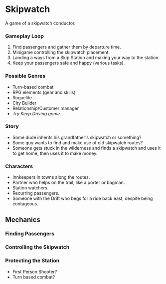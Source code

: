 # Skipwatch

A game of a skipwatch conductor.

### Gameplay Loop
1) Find passengers and gather them by departure time.
2) Minigame controlling the skipwatch placement.
3) Landing a ways from a Skip Station and making your way to the station.
4) Keep your passengers safe and happy (various tasks).

### Possible Genres
- Turn-based combat
- RPG elements (gear and skills)
- Roguelite
- City Builder
- Relationship/Customer manager
- *Try Keep Driving game.*

### Story
- Some dude inherits his grandfather's skipwatch or something?
- Some guy wants to find and make use of old skipwatch routes?
- Someone gets stuck in the wilderness and finds a skipwatch and uses it to get home, then uses it to make money.

### Characters
- Innkeepers in towns along the routes.
- Partner who helps on the trail, like a porter or bagman.
- Station watchers.
- Recurring passengers.
- Someone with the Drift who begs for a ride back east, despite being contageous.


## Mechanics

### Finding Passengers

### Controlling the Skipwatch

### Protecting the Station
- First Person Shooter?
- Turn based combat?
